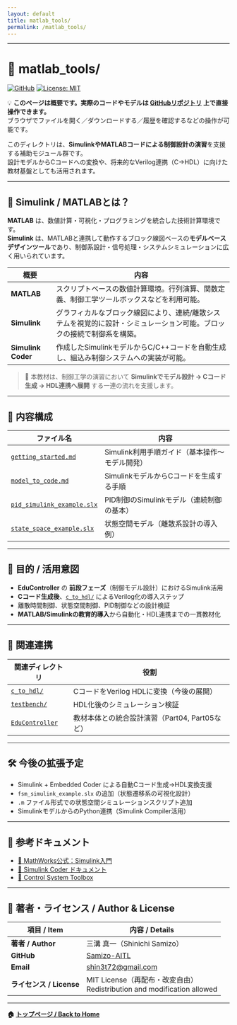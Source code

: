 ```yaml
---
layout: default
title: matlab_tools/
permalink: /matlab_tools/
---
```


---

# 🧰 matlab_tools/

[![GitHub](https://img.shields.io/badge/GitHub-Open%20Repo-black?logo=github)](https://github.com/Samizo-AITL/matlab_tools)
[![License: MIT](https://img.shields.io/badge/License-MIT-blue.svg)](LICENSE)

💡 **このページは概要です。実際のコードやモデルは [GitHubリポジトリ](https://github.com/Samizo-AITL/EduController/tree/main/matlab_tools/) 上で直接操作できます。**  
ブラウザでファイルを開く／ダウンロードする／履歴を確認するなどの操作が可能です。

このディレクトリは、**SimulinkやMATLABコードによる制御設計の演習**を支援する補助モジュール群です。  
設計モデルからCコードへの変換や、将来的なVerilog連携（C→HDL）に向けた教材基盤としても活用されます。

---

## 📘 Simulink / MATLABとは？

**MATLAB** は、数値計算・可視化・プログラミングを統合した技術計算環境です。  
**Simulink** は、MATLABと連携して動作するブロック線図ベースの**モデルベースデザインツール**であり、制御系設計・信号処理・システムシミュレーションに広く用いられています。

| 概要 | 内容 |
|------|------|
| **MATLAB** | スクリプトベースの数値計算環境。行列演算、関数定義、制御工学ツールボックスなどを利用可能。 |
| **Simulink** | グラフィカルなブロック線図により、連続/離散システムを視覚的に設計・シミュレーション可能。ブロックの接続で制御系を構築。 |
| **Simulink Coder** | 作成したSimulinkモデルからC/C++コードを自動生成し、組込み制御システムへの実装が可能。 |

> 🎯 本教材は、制御工学の演習において **Simulinkでモデル設計 → Cコード生成 → HDL連携へ展開** する一連の流れを支援します。

---

## 📁 内容構成

| ファイル名 | 内容 |
|------------|------|
| [`getting_started.md`](https://samizo-aitl.github.io/EduController/matlab_tools/getting_started.html) | Simulink利用手順ガイド（基本操作〜モデル開発） |
| [`model_to_code.md`](https://samizo-aitl.github.io/EduController/matlab_tools/model_to_code.html) | SimulinkモデルからCコードを生成する手順 |
| [`pid_simulink_example.slx`](https://samizo-aitl.github.io/EduController/matlab_tools/pid_simulink_example.slx) | PID制御のSimulinkモデル（連続制御の基本） |
| [`state_space_example.slx`](https://samizo-aitl.github.io/EduController/matlab_tools/state_space_example.slx) | 状態空間モデル（離散系設計の導入例） |

---

## 🎯 目的 / 活用意図

- **EduController** の **前段フェーズ**（制御モデル設計）におけるSimulink活用
- **Cコード生成後**、[`c_to_hdl/`](https://samizo-aitl.github.io/EduController/SoC_DesignKit_by_ChatGPT/c_to_hdl/) によるVerilog化の導入ステップ
- 離散時間制御、状態空間制御、PID制御などの設計検証
- **MATLAB/Simulinkの教育的導入**から自動化・HDL連携までの一貫教材化

---

## 🔗 関連連携

| 関連ディレクトリ | 役割 |
|------------------|------|
| [`c_to_hdl/`](https://samizo-aitl.github.io/EduController/SoC_DesignKit_by_ChatGPT/c_to_hdl/) | CコードをVerilog HDLに変換（今後の展開） |
| [`testbench/`](https://samizo-aitl.github.io/EduController/SoC_DesignKit_by_ChatGPT/testbench/) | HDL化後のシミュレーション検証 |
| [`EduController`](https://samizo-aitl.github.io/EduController/) | 教材本体との統合設計演習（Part04, Part05など） |

---

## 🛠️ 今後の拡張予定

- Simulink + Embedded Coder による自動Cコード生成→HDL変換支援
- `fsm_simulink_example.slx` の追加（状態遷移系の可視化設計）
- `.m` ファイル形式での状態空間シミュレーションスクリプト追加
- SimulinkモデルからのPython連携（Simulink Compiler活用）

---

## 📖 参考ドキュメント

- [📘 MathWorks公式：Simulink入門](https://www.mathworks.com/learn/tutorials/simulink-onramp.html)
- [📘 Simulink Coder ドキュメント](https://www.mathworks.com/products/simulink-coder.html)
- [📘 Control System Toolbox](https://www.mathworks.com/products/control.html)

---

## 👤 **著者・ライセンス / Author & License**

| **項目 / Item** | **内容 / Details** |
|-----------------|--------------------|
| **著者 / Author** | 三溝 真一（Shinichi Samizo） |
| **GitHub** | [Samizo-AITL](https://github.com/Samizo-AITL) |
| **Email** | [shin3t72@gmail.com](mailto:shin3t72@gmail.com) |
| **ライセンス / License** | MIT License（再配布・改変自由）<br>Redistribution and modification allowed |

---

**🏠 [トップページ / Back to Home](https://samizo-aitl.github.io/EduController/)**

